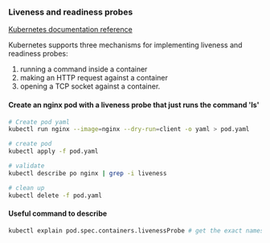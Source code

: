 ### Liveness and readiness probes
[Kubernetes documentation reference](https://kubernetes.io/docs/tasks/configure-pod-container/configure-liveness-readiness-startup-probes/)

Kubernetes supports three mechanisms for implementing liveness and readiness probes: 
1. running a command inside a container
2. making an HTTP request against a container
3. opening a TCP socket against a container.

#### Create an nginx pod with a liveness probe that just runs the command 'ls'
```bash
# Create pod yaml
kubectl run nginx --image=nginx --dry-run=client -o yaml > pod.yaml

# create pod
kubectl apply -f pod.yaml

# validate
kubectl describe po nginx | grep -i liveness

# clean up
kubectl delete -f pod.yaml
```
#### Useful command to describe
```bash
kubectl explain pod.spec.containers.livenessProbe # get the exact names
```